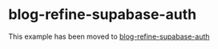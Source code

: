 # blog-refine-supabase-auth

This example has been moved to [blog-refine-supabase-auth](../.././blog-refine-supabase-auth)
